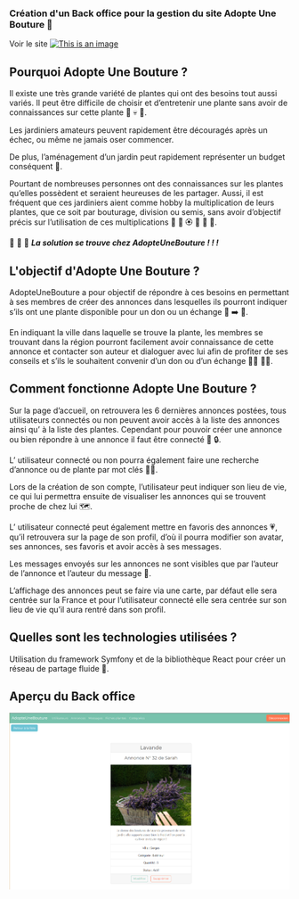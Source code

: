 ### Création d'un Back office pour la gestion du site Adopte Une Bouture :seedling:

Voir le site [![This is an image](https://img.shields.io/badge/AdopteUneBouture-07C160?style=for-the-badge&logo=AdopteUneBouture&logoColor=white)](http://adopte-une-bouture.surge.sh/)
## Pourquoi Adopte Une Bouture ?

Il existe une très grande variété de plantes qui ont des besoins tout aussi variés. 
Il peut être difficile de choisir et d’entretenir une plante sans avoir de connaissances sur cette plante :exploding_head: :skull: :wilted_flower:.

Les jardiniers amateurs peuvent rapidement être découragés après un échec, ou même ne jamais oser commencer.

De plus, l’aménagement d’un jardin peut rapidement représenter un budget conséquent :money_mouth_face:.

Pourtant de nombreuses personnes ont des connaissances sur les plantes qu’elles possèdent et seraient heureuses de les partager. 
Aussi, il est fréquent que ces jardiniers aient comme hobby la multiplication de leurs plantes, que ce soit par bouturage, division ou semis, sans avoir d’objectif précis sur l’utilisation de ces multiplications :cherry_blossom: :seedling: :rosette: :rose: :cactus: :sunflower:.

:partying_face: :partying_face: :partying_face: ***La solution se trouve chez AdopteUneBouture ! ! !***

## L'objectif d'Adopte Une Bouture ?

AdopteUneBouture a pour objectif de répondre à ces besoins en permettant à ses membres de créer des annonces dans lesquelles ils pourront indiquer s’ils ont  une plante disponible pour un don ou un échange :memo: :arrow_right: :seedling:.

En indiquant la ville dans laquelle se trouve la plante, les membres se trouvant dans la région pourront facilement avoir connaissance de cette annonce et contacter son auteur et dialoguer avec lui afin de profiter de ses conseils et s’ils le souhaitent convenir d’un don ou d’un échange :woman_technologist: :man_technologist:.

## Comment fonctionne Adopte Une Bouture ?

Sur la page d’accueil, on retrouvera les 6 dernières annonces postées, tous utilisateurs connectés ou non peuvent avoir accès à la liste des annonces ainsi qu’ à la liste des plantes. Cependant pour pouvoir créer une annonce ou bien répondre à une annonce il faut être connecté :key: :lock:.

L’ utilisateur connecté ou non pourra également faire une recherche d’annonce ou de plante par mot clés :female_detective:.

Lors de la création de son compte, l’utilisateur peut indiquer son lieu de vie, ce qui lui permettra ensuite de visualiser les annonces qui se trouvent proche de chez lui :world_map:.

L’ utilisateur connecté peut également mettre en favoris des annonces :heartpulse:, qu’il retrouvera sur la page de son profil, d’où il pourra modifier son avatar, ses annonces, ses favoris et avoir accès à ses messages.

Les messages envoyés sur les annonces ne sont visibles que par l’auteur de l’annonce et l’auteur du message :see_no_evil:.

L’affichage des annonces peut se faire via une carte, par défaut elle sera centrée sur la France et pour l’utilisateur connecté elle sera centrée sur son lieu de vie qu’il aura rentré dans son profil.

## Quelles sont les technologies utilisées ?

Utilisation du framework Symfony et de la bibliothèque React pour créer un réseau de partage fluide :rocket:.

## Aperçu du Back office

![This is an image](https://github.com/SarahNowak/Adopte-Une-Bouture-Back/blob/main/img/annonce_backoffice.png)

